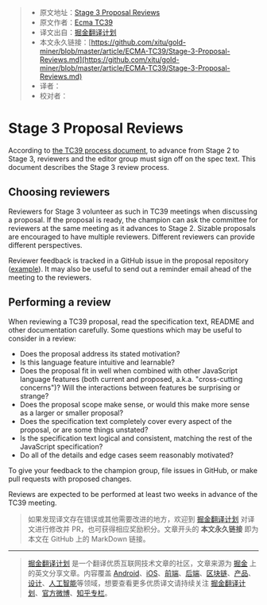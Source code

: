 > * 原文地址：[Stage 3 Proposal Reviews](https://github.com/tc39/how-we-work/blob/master/stage-3-review.md)
> * 原文作者：[Ecma TC39](https://github.com/tc39/how-we-work)
> * 译文出自：[掘金翻译计划](https://github.com/xitu/gold-miner)
> * 本文永久链接：[https://github.com/xitu/gold-miner/blob/master/article/ECMA-TC39/Stage-3-Proposal-Reviews.md](https://github.com/xitu/gold-miner/blob/master/article/ECMA-TC39/Stage-3-Proposal-Reviews.md)
> * 译者：
> * 校对者：

# Stage 3 Proposal Reviews

According to [the TC39 process document](https://tc39.es/process-document), to advance from Stage 2 to Stage 3, reviewers and the editor group must sign off on the spec text. This document describes the Stage 3 review process.

## Choosing reviewers

Reviewers for Stage 3 volunteer as such in TC39 meetings when discussing a proposal. If the proposal is ready, the champion can ask the committee for reviewers at the same meeting as it advances to Stage 2. Sizable proposals are encouraged to have multiple reviewers. Different reviewers can provide different perspectives.

Reviewer feedback is tracked in a GitHub issue in the proposal repository ([example](https://github.com/tc39/proposal-regexp-unicode-property-escapes/issues/3)). It may also be useful to send out a reminder email ahead of the meeting to the reviewers.

## Performing a review

When reviewing a TC39 proposal, read the specification text, README and other documentation carefully. Some questions which may be useful to consider in a review:

- Does the proposal address its stated motivation?
- Is this language feature intuitive and learnable?
- Does the proposal fit in well when combined with other JavaScript language features (both current and proposed, a.k.a. "cross-cutting concerns")? Will the interactions between features be surprising or strange?
- Does the proposal scope make sense, or would this make more sense as a larger or smaller proposal?
- Does the specification text completely cover every aspect of the proposal, or are some things unstated?
- Is the specification text logical and consistent, matching the rest of the JavaScript specification?
- Do all of the details and edge cases seem reasonably motivated?

To give your feedback to the champion group, file issues in GitHub, or make pull requests with proposed changes.

Reviews are expected to be performed at least two weeks in advance of the TC39 meeting.

> 如果发现译文存在错误或其他需要改进的地方，欢迎到 [掘金翻译计划](https://github.com/xitu/gold-miner) 对译文进行修改并 PR，也可获得相应奖励积分。文章开头的 **本文永久链接** 即为本文在 GitHub 上的 MarkDown 链接。
---
> [掘金翻译计划](https://github.com/xitu/gold-miner) 是一个翻译优质互联网技术文章的社区，文章来源为 [掘金](https://juejin.im) 上的英文分享文章。内容覆盖 [Android](https://github.com/xitu/gold-miner#android)、[iOS](https://github.com/xitu/gold-miner#ios)、[前端](https://github.com/xitu/gold-miner#前端)、[后端](https://github.com/xitu/gold-miner#后端)、[区块链](https://github.com/xitu/gold-miner#区块链)、[产品](https://github.com/xitu/gold-miner#产品)、[设计](https://github.com/xitu/gold-miner#设计)、[人工智能](https://github.com/xitu/gold-miner#人工智能)等领域，想要查看更多优质译文请持续关注 [掘金翻译计划](https://github.com/xitu/gold-miner)、[官方微博](http://weibo.com/juejinfanyi)、[知乎专栏](https://zhuanlan.zhihu.com/juejinfanyi)。


